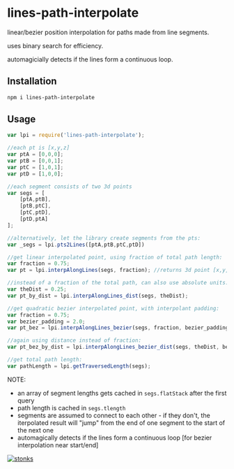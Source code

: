 # lines-path-interpolate

linear/bezier position interpolation for paths made from line segments. 

uses binary search for efficiency. 

automagicially detects if the lines form a continuous loop.

## Installation

```sh
npm i lines-path-interpolate
```

## Usage

```javascript
var lpi = require('lines-path-interpolate');

//each pt is [x,y,z]
var ptA = [0,0,0];
var ptB = [0,0,1];
var ptC = [1,0,1];
var ptD = [1,0,0];

//each segment consists of two 3d points
var segs = [
    [ptA,ptB],
    [ptB,ptC],
    [ptC,ptD],
    [ptD,ptA]    
];

//alternatively, let the library create segments from the pts:
var _segs = lpi.pts2Lines([ptA,ptB,ptC,ptD])

//get linear interpolated point, using fraction of total path length:
var fraction = 0.75;
var pt = lpi.interpAlongLines(segs, fraction); //returns 3d point [x,y,z]

//instead of a fraction of the total path, can also use absolute units:
var theDist = 0.25; 
var pt_by_dist = lpi.interpAlongLines_dist(segs, theDist); 

//get quadratic bezier interpolated point, with interpolant padding:
var fraction = 0.75;
var bezier_padding = 2.0;
var pt_bez = lpi.interpAlongLines_bezier(segs, fraction, bezier_padding); 

//again using distance instead of fraction:
var pt_bez_by_dist = lpi.interpAlongLines_bezier_dist(segs, theDist, bezier_padding); 

//get total path length:
var pathLength = lpi.getTraversedLength(segs);
```

NOTE:
 - an array of segment lengths gets cached in `segs.flatStack` after the first query 
 - path length is cached in `segs.tlength`
 - segments are assumed to connect to each other - if they don't, the iterpolated result will "jump" from the end of one segment to the start of the next one
 - automagically detects if the lines form a continuous loop [for bezier interpolation near start/end]



[![stonks](https://i.imgur.com/UpDxbfe.png)](https://www.npmjs.com/~stonkpunk)




